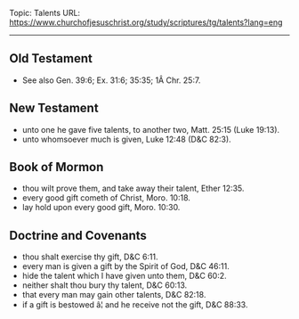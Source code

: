 Topic: Talents
URL: https://www.churchofjesuschrist.org/study/scriptures/tg/talents?lang=eng

---

## Old Testament

- See also Gen. 39:6; Ex. 31:6; 35:35; 1Â Chr. 25:7.

## New Testament

- unto one he gave five talents, to another two, Matt. 25:15 (Luke 19:13).
- unto whomsoever much is given, Luke 12:48 (D&C 82:3).

## Book of Mormon

- thou wilt prove them, and take away their talent, Ether 12:35.
- every good gift cometh of Christ, Moro. 10:18.
- lay hold upon every good gift, Moro. 10:30.

## Doctrine and Covenants

- thou shalt exercise thy gift, D&C 6:11.
- every man is given a gift by the Spirit of God, D&C 46:11.
- hide the talent which I have given unto them, D&C 60:2.
- neither shalt thou bury thy talent, D&C 60:13.
- that every man may gain other talents, D&C 82:18.
- if a gift is bestowed â¦ and he receive not the gift, D&C 88:33.

